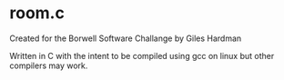 # room.c

Created for the Borwell Software Challange by Giles Hardman

Written in C with the intent to be compiled using gcc on linux but other compilers may work.
